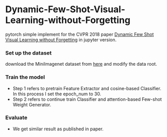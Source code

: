 # Dynamic-Few-Shot-Visual-Learning-without-Forgetting

pytorch simple implement for the CVPR 2018 paper [Dynamic Few Shot Visual Learning without Forgetting](https://arxiv.org/abs/1804.09458) in jupyter version.


### Set up the  dataset

 download the MiniImagenet dataset from [here](https://mega.nz/#!rx0wGQyS!96sFlAr6yyv-9QQPCm5OBFbOm4XSD0t-HlmGaT5GaiE) and modify the data root.

### Train the model

* Step 1 refers to pretrain Feature Extractor and cosine-based Classifier. In this process I set the epoch_num to 30. 
* Step 2 refers to continue train Classifier and attention-based Few-shot Weight Generator.

### Evaluate

* We get similar result as published in paper.
